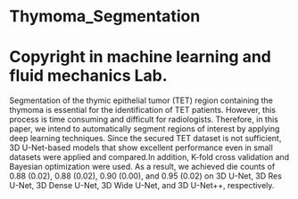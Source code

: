 # Thymoma_Segmentation
# Copyright in machine learning and fluid mechanics Lab.
Segmentation of the thymic epithelial tumor (TET) region containing the thymoma is essential for the identification of TET patients. However, this process is time consuming and difficult for radiologists. Therefore, in this paper, we intend to automatically segment regions of interest by applying deep learning techniques. Since the secured TET dataset is not sufficient, 3D U-Net-based models that show excellent performance even in small datasets were applied and compared.In addition, K-fold cross validation and Bayesian optimization were used. As a result, we achieved die counts of 0.88 (0.02), 0.88 (0.02), 0.90 (0.00), and 0.95 (0.02) on 3D U-Net, 3D Res U-Net, 3D Dense U-Net, 3D Wide U-Net, and 3D U-Net++, respectively.
